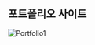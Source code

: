 ## 포트폴리오 사이트
![Portfolio1](https://user-images.githubusercontent.com/54261116/145419965-3a41247d-2774-46eb-b712-90d9d878fa4f.jpg)
